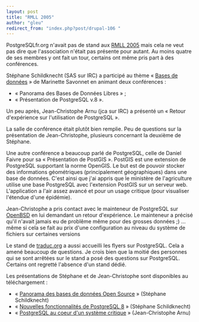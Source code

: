 ```yaml
---
layout: post
title: "RMLL 2005"
author: "gleu"
redirect_from: "index.php?post/drupal-106 "
---
```




<p>PostgreSQLfr.org n'avait pas de stand aux <a href="http://www.rencontresmondiales.org/">RMLL 2005</a> mais cela ne veut pas dire que l'association n'était pas présente pour autant. Au moins quatre de ses membres y ont fait un tour, certains ont même pris part à des conférences.</p>

<!--break-->

<p>Stéphane Schildknecht (SAS sur IRC) a participé au thème « <a href="http://www.rencontresmondiales.org/sections/conference/databases_and">Bases de données</a> » de Marinette Savonnet en animant deux conférences&nbsp;:</p>

<ul>

<li>« Panorama des Bases de Données Libres »&nbsp;;</li>

<li>« Présentation de PostgreSQL v.8 ».</li>

</ul>

<p>Un peu après, Jean-Christophe Arnu (jca sur IRC) a présenté un « Retour d'expérience sur l'utilisation de PostgreSQL ».</p>

<p>La salle de conférence était plutôt bien remplie. Peu de questions sur la présentation de Jean-Christophe, plusieurs concernant la deuxième de Stéphane.</p>

<p>Une autre conférence a beaucoup parlé de PostgreSQL, celle de Daniel Faivre pour sa « Présentation de PostGIS ». PostGIS est une extension de PostgreSQL supportant la norme OpenGIS. Le but est de pouvoir stocker des informations géométriques (principalement géographiques) dans une base de données. C'est ainsi que j'ai appris que le ministère de l'agriculture utilise une base PostgreSQL avec l'extension PostGIS sur un serveur web. L'application a l'air assez avancé et pour un usage critique (pour visualiser l'étendue d'une épidémie).</p>

<p>Jean-Christophe a pris contact avec le mainteneur de PostgreSQL sur <a href="http://www.openbsd.org/">OpenBSD</a> en lui demandant un retour d'expérience. Le mainteneur a précisé qu'il n'avait jamais eu de problême même pour des grosses données ;) ... même si cela se fait au prix d'une configuration au niveau du système de fichiers sur certaines versions</p>

<p>Le stand de <a href="http://www.traduc.org/">traduc.org</a> a aussi accueilli les flyers sur PostgreSQL. Cela a amené beaucoup de questions. Je crois bien que la moitié des personnes qui se sont arrêtées sur le stand a posé des questions sur PostgreSQL. Certains ont regretté l'absence d'un stand dédié.</p>

<p>Les présentations de Stéphane et de Jean-Christophe sont disponibles au téléchargement :

</p>

<ul>

<li> « <a href="http://dbadialog.free.fr/Conferences/RMLL2005/bdd_os.pdf">Panorama des bases de données Open Source</a> » (Stéphane Schildknecht)

</li>

<li> « <a href="http://dbadialog.free.fr/Conferences/RMLL2005/PG8.pdf">Nouvelles fonctionnalités de PostgreSQL 8</a> » (Stéphane Schildknecht)

</li>

<li> « <a href="http://www.postgresqlfr.org/files/pg-rmll05.pdf">PostgreSQL au coeur d'un système critique</a> » (Jean-Christophe Arnu)

</li>

</ul>